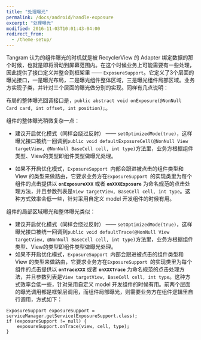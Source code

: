 ```yaml
---
title: "处理曝光"
permalink: /docs/android/handle-exposure
excerpt: "处理曝光"
modified: 2016-11-03T10:01:43-04:00
redirect_from:
  - /theme-setup/
---
```


Tangram 认为的组件曝光的时机就是被 RecyclerView 的 Adapter 绑定数据的那个时候，也就是即将滑动到屏幕范围内。在这个时候业务上可能需要有一些处理，因此提供了接口定义并整合到框架里 —— ```ExposureSupport```。它定义了3个层面的曝光接口，一是曝光布局，二是曝光组件整体区域，三是曝光组件局部区域。业务方实现子类，并针对三个层面的曝光做分别的实现。同样有几点说明：

布局的整体曝光回调接口是，```public abstract void onExposure(@NonNull Card card, int offset, int position);```。

组件的整体曝光稍微复杂一点：

+ 建议开启优化模式（同样会绕过反射） —— ```setOptimizedMode(true)```，这样曝光接口被统一回调到```public void defaultExposureCell(@NonNull View targetView, @NonNull BaseCell cell, int type)```方法里，业务方根据组件类型、View的类型即组件类型做曝光处理。

+ 如果不开启优化模式，```ExposureSupport ```内部会跟进被点击的组件类型和 View 的类型来做路由，它要求业务方在```ExposureSupport ```的实现类里为每个组件的点击提供以 **```onExposureXXX```** 或者 **```onXXXExposure```** 为命名规范的点击处理方法，并且参数列表是```View targetView, BaseCell cell, int type```。这种方式效率会低一些，针对采用自定义 model 开发组件的时候有用。

组件的局部区域曝光和整体曝光类似：

+ 建议开启优化模式（同样会绕过反射） —— ```setOptimizedMode(true)```，这样曝光接口被统一回调到```public void defaultTrace(@NonNull View targetView, @NonNull BaseCell cell, int type)```方法里，业务方根据组件类型、View的类型即组件类型做曝光处理。
+ 如果不开启优化模式，```ExposureSupport ```内部会跟进被点击的组件类型和 View 的类型来做路由，它要求业务方在```ExposureSupport ```的实现类里为每个组件的点击提供以 **```onTraceXXX```** 或者 **```onXXXTrace```** 为命名规范的点击处理方法，并且参数列表是```View targetView, BaseCell cell, int type```。这种方式效率会低一些，针对采用自定义 model 开发组件的时候有用。前两个层面的曝光调用都是框架层调用，而组件局部曝光，则需要业务方在组件逻辑里自行调用，方式如下：

```
ExposureSupport exposureSupport = serviceManager.getService(ExposureSupport.class);
if (exposureSupport != null) {
    exposureSupport.onTrace(view, cell, type);
}
```